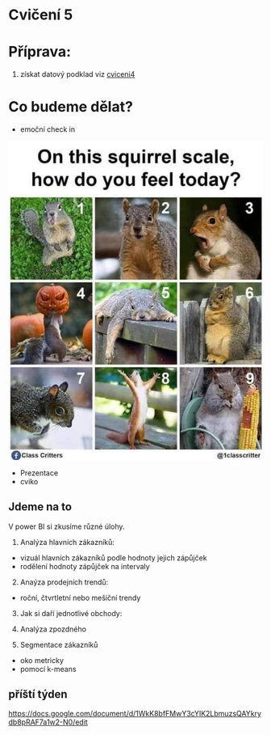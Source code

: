 # Cvičení 5


# Příprava:

1. získat datový podklad viz [cviceni4](docs\cviceni5_zadani.md)


# Co budeme dělat?

- emoční check in

![ververka](../img/squirrel.png)


- Prezentace
- cviko


## Jdeme na to
 V power BI si zkusíme různé úlohy.

1. Analýza hlavních zákazníků:
 - vizuál hlavních zákazníků podle hodnoty jejich zápůjček
 - rodělení hodnoty zápůjček na intervaly

2. Anaýza prodejních trendů:
- roční, čtvrtletní nebo mešíční trendy

3. Jak si daří jednotlivé obchody:

4. Analýza zpozdného

5. Segmentace zákazníků

- oko metricky
- pomocí k-means

## příští týden

https://docs.google.com/document/d/1WkK8bfFMwY3cYIK2LbmuzsQAYkrydb8pRAF7a1w2-N0/edit